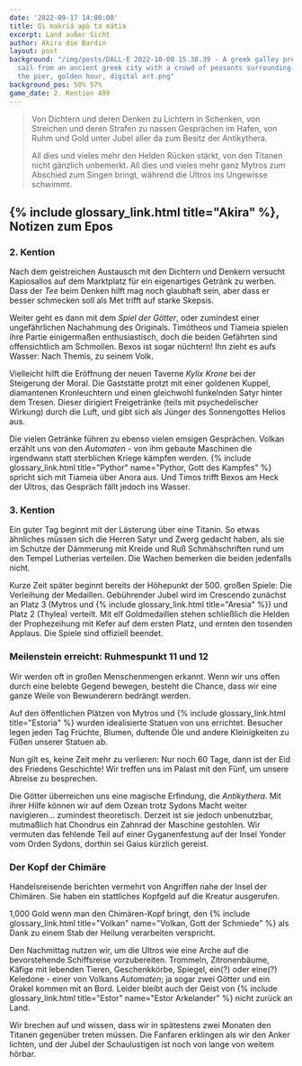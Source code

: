 ```yaml
---
date: '2022-09-17 14:00:00'
title: Gi makriá apó ta mátia
excerpt: Land außer Sicht
author: Akira die Bardin
layout: post
background: "/img/posts/DALL·E 2022-10-08 15.38.39 - A greek galley preparing to set
  sail from an ancient greek city with a crowd of peasants surrounding the ship at
  the pier, golden hour, digital art.png"
background_pos: 50% 57%
game_date: 2. Kention 499
---
```


<div class="rhyme">
  <blockquote>
  Von Dichtern und deren Denken zu Lichtern in Schenken,
  von Streichen und deren Strafen zu nassen Gesprächen im Hafen,
  von Ruhm und Gold unter Jubel aller da zum Besitz der Antikythera.

  All dies und vieles mehr den Helden Rücken stärkt, von den Titanen nicht gänzlich unbemerkt.
  All dies und vieles mehr ganz Mytros zum Abschied zum Singen bringt,
  während die Ultros ins Ungewisse schwimmt.
  </blockquote>
</div>

## {% include glossary_link.html title="Akira" %}, Notizen zum Epos

### 2. Kention

Nach dem geistreichen Austausch mit den Dichtern und Denkern versucht Kapiosallos auf dem Marktplatz für ein eigenartiges Getränk zu werben. Dass der _Tee_ beim Denken hilft mag noch glaubhaft sein, aber dass er besser schmecken soll als Met trifft auf starke Skepsis.

<dall-emage style='--image-url: url("/img/posts/DALL·E 2022-10-03 09.40.40 - A trade fair where an enthusiastic elf persuades an interested crowed, with a bunch of tea leaves on the stand, digital art.png");'></dall-emage>

Weiter geht es dann mit dem _Spiel der Götter_, oder zumindest einer ungefährlichen Nachahmung des Originals. Timótheos und Tiameia spielen ihre Partie einigermaßen enthusiastisch, doch die beiden Gefährten sind offensichtlich am Schmollen. Bexos ist sogar nüchtern! Ihn zieht es aufs Wasser: Nach Themis, zu seinem Volk.

Vielleicht hilft die Eröffnung der neuen Taverne _Kylix Krone_ bei der Steigerung der Moral. Die Gaststätte protzt mit einer goldenen Kuppel, diamantenen Kronleuchtern und einen gleichwohl funkelnden Satyr hinter dem Tresen. Dieser dirigiert Freigetränke (teils mit psychedelischer Wirkung) durch die Luft, und gibt sich als Jünger des Sonnengottes Helios aus.

Die vielen Getränke führen zu ebenso vielen emsigen Gesprächen. Volkan erzählt uns von den _Automaten_ - von ihm gebaute Maschinen die irgendwann statt sterblichen Kriege kämpfen werden. {% include glossary_link.html title="Pythor" name="Pythor, Gott des Kampfes" %} spricht sich mit Tiameia über Anora aus. Und Timos trifft Bexos am Heck der Ultros, das Gespräch fällt jedoch ins Wasser.

### 3. Kention

Ein guter Tag beginnt mit der Lästerung über eine Titanin. So etwas ähnliches müssen sich die Herren Satyr und Zwerg gedacht haben, als sie im Schutze der Dämmerung mit Kreide und Ruß Schmähschriften rund um den Tempel Lutherias verteilen. Die Wachen bemerken die beiden jedenfalls nicht.

Kurze Zeit später beginnt bereits der Höhepunkt der 500. großen Spiele: Die Verleihung der Medaillen. Gebührender Jubel wird im Crescendo zunächst an Platz 3 (Mytros und {% include glossary_link.html title="Aresia" %}) und Platz 2 (Thylea) verteilt. Mit elf Goldmedaillen stehen schließlich die Helden der Prophezeihung mit Kefer auf dem ersten Platz, und ernten den tosenden Applaus. Die Spiele sind offiziell beendet.

<!-- https://www.dropbox.com/home/OotD%20-%20Player%20Documents?preview=Players_Guide_to_Odyssey_v1.pdf Seite 21 + Deepl + pluralize -->
<div class="infobox">
  <h3>Meilenstein erreicht: Ruhmespunkt 11 und 12</h3>
  <!-- Ruhmespunkt für Sieger der Spiele -->
  <p class="reward">Wir werden oft in großen Menschenmengen erkannt. Wenn wir uns offen durch eine belebte Gegend bewegen, besteht die Chance, dass wir eine ganze Weile von Bewunderern bedrängt werden.</p>
  <!-- Ruhmespunkt für Publikumspreis -->
  <p class="reward">Auf den öffentlichen Plätzen von Mytros und {% include glossary_link.html title="Estoria" %} wurden idealisierte Statuen von uns errichtet. Besucher legen jeden Tag Früchte, Blumen, duftende Öle und andere Kleinigkeiten zu Füßen unserer Statuen ab.</p>
</div>

Nun gilt es, keine Zeit mehr zu verlieren: Nur noch 60 Tage, dann ist der Eid des Friedens Geschichte! Wir treffen uns im Palast mit den Fünf, um unsere Abreise zu besprechen.

Die Götter überreichen uns eine magische Erfindung, die _Antikythera_. Mit ihrer Hilfe können wir auf dem Ozean trotz Sydons Macht weiter navigieren... zumindest theoretisch. Derzeit ist sie jedoch unbenutzbar, mutmaßlich hat Chondrus ein Zahnrad der Maschine gestohlen. Wir vermuten das fehlende Teil auf einer Gyganenfestung auf der Insel Yonder vom Orden Sydons, dorthin sei Gaius kürzlich gereist.

<div class="infobox quest">
  <h3>Der Kopf der Chimäre</h3>
  <p>Handelsreisende berichten vermehrt von Angriffen nahe der Insel der Chimären. Sie haben ein stattliches Kopfgeld auf die Kreatur ausgerufen.</p>
  <p class="reward">1,000 Gold wenn man den Chimären-Kopf bringt, den {% include glossary_link.html title="Volkan" name="Volkan, Gott der Schmiede" %} als Dank zu einem Stab der Heilung verarbeiten verspricht.</p>
</div>

Den Nachmittag nutzen wir, um die Ultros wie eine Arche auf die bevorstehende Schiffsreise vorzubereiten. Trommeln, Zitronenbäume, Käfige mit lebenden Tieren, Geschenkkörbe, Spiegel, ein(?) oder eine(?) Keledone - einer von Volkans _Automaten_; ja sogar zwei Götter und ein Orakel kommen mit an Bord. Leider bleibt auch der Geist von {% include glossary_link.html title="Estor" name="Estor Arkelander" %} nicht zurück an Land.

Wir brechen auf und wissen, dass wir in spätestens zwei Monaten den Titanen gegenüber treten müssen. Die Fanfaren erklingen als wir den Anker lichten, und der Jubel der Schaulustigen ist noch von lange von weitem hörbar.

<dall-emage style='--image-url: url("/img/posts/DALL·E 2022-10-03 09.44.50 - A greek galley preparing to set sail from an ancient greek city with a crowd of peasants surrounding the ship at the pier, golden hour, digital art.png");'></dall-emage>
